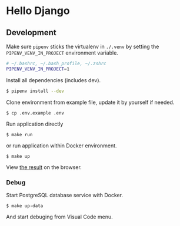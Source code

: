 # Hello Django

## Development

Make sure `pipenv` sticks the virtualenv in `./.venv` by setting the
 `PIPENV_VENV_IN_PROJECT` environment variable.

```bash
# ~/.bashrc, ~/.bash_profile, ~/.zshrc
PIPENV_VENV_IN_PROJECT=1
```

Install all dependencies (includes dev).

```bash
$ pipenv install --dev
```

Clone environment from example file, update it by yourself if needed.

```
$ cp .env.example .env
```

Run application directly

```
$ make run
```

or run application within Docker environment.

```
$ make up
```

View [the result](http://localhost:8000/api/foo/hello) on the browser.

### Debug

Start PostgreSQL database service with Docker.

```
$ make up-data
```

And start debuging from Visual Code menu.
